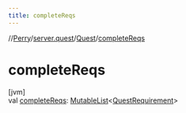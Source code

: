 ```yaml
---
title: completeReqs
---
```

//[Perry](../../../index.html)/[server.quest](../index.html)/[Quest](index.html)/[completeReqs](complete-reqs.html)



# completeReqs



[jvm]\
val [completeReqs](complete-reqs.html): [MutableList](https://kotlinlang.org/api/latest/jvm/stdlib/kotlin.collections/-mutable-list/index.html)&lt;[QuestRequirement](../-quest-requirement/index.html)&gt;




